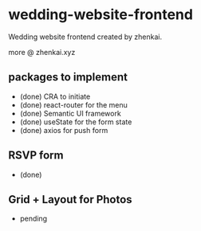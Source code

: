 # wedding-website-frontend

Wedding website frontend created by zhenkai.

more @ zhenkai.xyz


## packages to implement
* (done) CRA to initiate 
* (done) react-router for the menu
* (done) Semantic UI framework
* (done) useState for the form state
* (done) axios for push form

## RSVP form
* (done)

## Grid + Layout for Photos
* pending